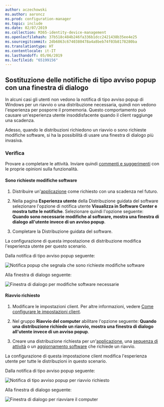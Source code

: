 ```yaml
---
author: aczechowski
ms.author: aaroncz
ms.prod: configuration-manager
ms.topic: include
ms.date: 02/07/2019
ms.collection: M365-identity-device-management
ms.openlocfilehash: 37b518c484b246fa336b1dcc2421438b35ee4e25
ms.sourcegitcommit: 2db6863c6740380478a4a8beb74f03b8178280ba
ms.translationtype: HT
ms.contentlocale: it-IT
ms.lasthandoff: 05/06/2019
ms.locfileid: "65199156"
---
```

## <a name="bkmk_impact"></a> Sostituzione delle notifiche di tipo avviso popup con una finestra di dialogo
<!--3555947-->

In alcuni casi gli utenti non vedono la notifica di tipo avviso popup di Windows per un riavvio o una distribuzione necessaria, quindi non vedono l'esperienza per posporre il promemoria. Questo comportamento può causare un'esperienza utente insoddisfacente quando il client raggiunge una scadenza.

Adesso, quando le distribuzioni richiedono un riavvio o sono richieste modifiche software, si ha la possibilità di usare una finestra di dialogo più invasiva. 


### <a name="try-it-out"></a>Verifica

Provare a completare le attività. Inviare quindi [commenti e suggerimenti](/sccm/core/understand/find-help#product-feedback) con le proprie opinioni sulla funzionalità.


#### <a name="software-changes-are-required"></a>Sono richieste modifiche software

1. Distribuire un'[applicazione](/sccm/apps/deploy-use/deploy-applications) come richiesto con una scadenza nel futuro.  

2. Nella pagina **Esperienza utente** della Distribuzione guidata del software selezionare l'opzione di notifica utente **Visualizza in Software Center e mostra tutte le notifiche**. Selezionare quindi l'opzione seguente: **Quando sono necessarie modifiche al software, mostra una finestra di dialogo all'utente invece di un avviso popup**.  

3. Completare la Distribuzione guidata del software.

La configurazione di questa impostazione di distribuzione modifica l'esperienza utente per questo scenario.

Dalla notifica di tipo avviso popup seguente:

![Notifica popup che segnala che sono richieste modifiche software](../../media/3555947-required-toast.png)  

Alla finestra di dialogo seguente:

![Finestra di dialogo per modifiche software necessarie](../../media/3555947-required-dialog.png)


#### <a name="restart-required"></a>Riavvio richiesto

1. Modificare le impostazioni client. Per altre informazioni, vedere [Come configurare le impostazioni client](/sccm/core/clients/deploy/configure-client-settings).  

2. Nel gruppo **Riavvio del computer** abilitare l'opzione seguente: **Quando una distribuzione richiede un riavvio, mostra una finestra di dialogo all'utente invece di un avviso popup**.  

3. Creare una distribuzione richiesta per un'[applicazione](/sccm/apps/deploy-use/deploy-applications), una [sequenza di attività](/sccm/osd/deploy-use/deploy-a-task-sequence) o un [aggiornamento software](/sccm/sum/deploy-use/deploy-software-updates) che richiede un riavvio.  

La configurazione di questa impostazione client modifica l'esperienza utente per tutte le distribuzioni in questo scenario.

Dalla notifica di tipo avviso popup seguente:

![Notifica di tipo avviso popup per riavvio richiesto](../../media/3555947-restart-toast.png)  

Alla finestra di dialogo seguente:

![Finestra di dialogo per riavviare il computer](../../media/3555947-restart-dialog.png)


